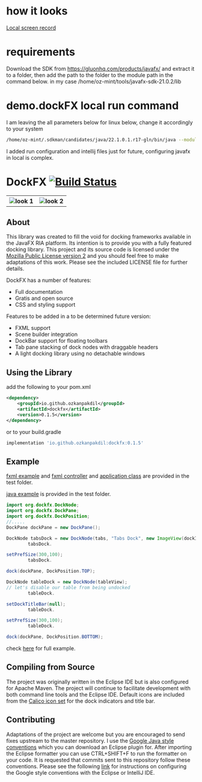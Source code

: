 # how it looks 
[Local screen record](https://github.com/ozkanpakdil/DockFX/assets/604405/2a6e7c72-9fe8-45ed-a036-f99fbcae724f)

# requirements
Download the SDK from https://gluonhq.com/products/javafx/ and extract it to a folder, then add the path to the folder to the module path in the command below. in my case /home/oz-mint/tools/javafx-sdk-21.0.2/lib

# demo.dockFX local run command
I am leaving the all parameters below for linux below, change it accordingly to your system

```bash
/home/oz-mint/.sdkman/candidates/java/22.1.0.1.r17-gln/bin/java --module-path /home/oz-mint/tools/javafx-sdk-21.0.2/lib --add-modules=javafx.controls,javafx.web --add-exports=javafx.controls/com.sun.javafx.scene.control=ALL-UNNAMED --add-exports=javafx.graphics/com.sun.javafx.css=ALL-UNNAMED --add-exports=javafx.graphics/com.sun.javafx.scene.input=ALL-UNNAMED -javaagent:/home/oz-mint/.local/share/JetBrains/Toolbox/apps/intellij-idea-ultimate/lib/idea_rt.jar=42347:/home/oz-mint/.local/share/JetBrains/Toolbox/apps/intellij-idea-ultimate/bin -Dfile.encoding=UTF-8 -classpath /home/oz-mint/Downloads/DockFX/target/test-classes:/home/oz-mint/Downloads/DockFX/target/classes:/home/oz-mint/.m2/repository/org/openjfx/javafx-web/21/javafx-web-21.jar:/home/oz-mint/.m2/repository/org/openjfx/javafx-web/21/javafx-web-21-linux.jar:/home/oz-mint/.m2/repository/org/openjfx/javafx-media/21/javafx-media-21.jar:/home/oz-mint/.m2/repository/org/openjfx/javafx-media/21/javafx-media-21-linux.jar:/home/oz-mint/.m2/repository/org/openjfx/javafx-controls/21/javafx-controls-21.jar:/home/oz-mint/.m2/repository/org/openjfx/javafx-controls/21/javafx-controls-21-linux.jar:/home/oz-mint/.m2/repository/org/openjfx/javafx-graphics/21/javafx-graphics-21.jar:/home/oz-mint/.m2/repository/org/openjfx/javafx-graphics/21/javafx-graphics-21-linux.jar:/home/oz-mint/.m2/repository/org/openjfx/javafx-base/21/javafx-base-21.jar:/home/oz-mint/.m2/repository/org/openjfx/javafx-base/21/javafx-base-21-linux.jar:/home/oz-mint/.m2/repository/org/openjfx/javafx-fxml/21/javafx-fxml-21.jar:/home/oz-mint/.m2/repository/org/openjfx/javafx-fxml/21/javafx-fxml-21-linux.jar:/home/oz-mint/.m2/repository/org/junit/jupiter/junit-jupiter-api/5.9.2/junit-jupiter-api-5.9.2.jar:/home/oz-mint/.m2/repository/org/opentest4j/opentest4j/1.2.0/opentest4j-1.2.0.jar:/home/oz-mint/.m2/repository/org/junit/platform/junit-platform-commons/1.9.2/junit-platform-commons-1.9.2.jar:/home/oz-mint/.m2/repository/org/apiguardian/apiguardian-api/1.1.2/apiguardian-api-1.1.2.jar:/home/oz-mint/.m2/repository/org/junit/jupiter/junit-jupiter-engine/5.9.2/junit-jupiter-engine-5.9.2.jar:/home/oz-mint/.m2/repository/org/junit/platform/junit-platform-engine/1.9.2/junit-platform-engine-1.9.2.jar:/home/oz-mint/.m2/repository/org/testfx/testfx-junit5/4.0.17/testfx-junit5-4.0.17.jar:/home/oz-mint/.m2/repository/org/testfx/testfx-core/4.0.17/testfx-core-4.0.17.jar:/home/oz-mint/.m2/repository/org/osgi/org.osgi.core/6.0.0/org.osgi.core-6.0.0.jar:/home/oz-mint/.m2/repository/org/hamcrest/hamcrest/2.1/hamcrest-2.1.jar:/home/oz-mint/.m2/repository/org/assertj/assertj-core/3.13.2/assertj-core-3.13.2.jar:/home/oz-mint/.m2/repository/org/junit/jupiter/junit-jupiter-params/5.9.2/junit-jupiter-params-5.9.2.jar org.dockfx.demo.DockFX
```

I added run configuration and intellij files just for future, configuring javafx in local is complex.

# DockFX [![Build Status](https://goombert.visualstudio.com/DockFX/_apis/build/status/RobertBColton.DockFX?branchName=master)](https://goombert.visualstudio.com/DockFX/_build/latest?definitionId=1&branchName=master)
<table>
<tr>
<th><img alt="look 1" src="http://sites.psu.edu/robertbcolton/wp-content/uploads/sites/19608/2014/10/dockfxhover.png" ></th>
<th><img alt="look 2" src="http://sites.psu.edu/robertbcolton/wp-content/uploads/sites/19608/2014/10/dockfxdocked.png" ></th>
</tr>
</table>

## About
This library was created to fill the void for docking frameworks available in the JavaFX RIA platform. Its intention is to provide you with a fully featured docking library. This project and its source code is licensed under the [Mozilla Public License version 2](https://www.mozilla.org/en-US/MPL/2.0/) and you should feel free to make adaptations of this work. Please see the included LICENSE file for further details.

DockFX has a number of features:
* Full documentation
* Gratis and open source
* CSS and styling support

Features to be added in a to be determined future version:
* FXML support
* Scene builder integration
* DockBar support for floating toolbars
* Tab pane stacking of dock nodes with draggable headers
* A light docking library using no detachable windows

## Using the Library
add the following to your pom.xml
```xml
<dependency>
    <groupId>io.github.ozkanpakdil</groupId>
    <artifactId>dockfx</artifactId>
    <version>0.1.5</version>
</dependency>
```
or to your build.gradle
```groovy
implementation 'io.github.ozkanpakdil:dockfx:0.1.5'
```
## Example
[fxml example](./src/test/resources/main.fxml) and [fxml controller](./src/test/java/org/dockfx/fxmldemo/MainController.java) and [application class](./src/test/java/org/dockfx/fxmldemo/FxmlDemo.java) are provided in the test folder.

[java example](./src/test/java/org/dockfx/demo/DockFX.java) is provided in the test folder.

```java
import org.dockfx.DockNode;
import org.dockfx.DockPane;
import org.dockfx.DockPosition;
//.....
DockPane dockPane = new DockPane();

DockNode tabsDock = new DockNode(tabs, "Tabs Dock", new ImageView(dockImage));
        tabsDock.

setPrefSize(300,100);
        tabsDock.

dock(dockPane, DockPosition.TOP);

DockNode tableDock = new DockNode(tableView);
// let's disable our table from being undocked
        tableDock.

setDockTitleBar(null);
        tableDock.

setPrefSize(300,100);
        tableDock.

dock(dockPane, DockPosition.BOTTOM);

```
check [here](./src/test/java/org/dockfx/demo/DockFX.java) for full example.
## Compiling from Source
The project was originally written in the Eclipse IDE but is also configured for Apache Maven. The project will continue to facilitate development with both command line tools and the Eclipse IDE. Default icons are included from the [Calico icon set](https://github.com/enigma-dev/Calico-Icon) for the dock indicators and title bar.

## Contributing
Adaptations of the project are welcome but you are encouraged to send fixes upstream to the master repository. I use the [Google Java style conventions](https://github.com/google/styleguide) which you can download an Eclipse plugin for. After importing the Eclipse formatter you can use CTRL+SHIFT+F to run the formatter on your code. It is requested that commits sent to this repository follow these conventions. Please see the following [link](https://github.com/HPI-Information-Systems/Metanome/wiki/Installing-the-google-styleguide-settings-in-intellij-and-eclipse) for instructions on configuring the Google style conventions with the Eclipse or IntelliJ IDE.
